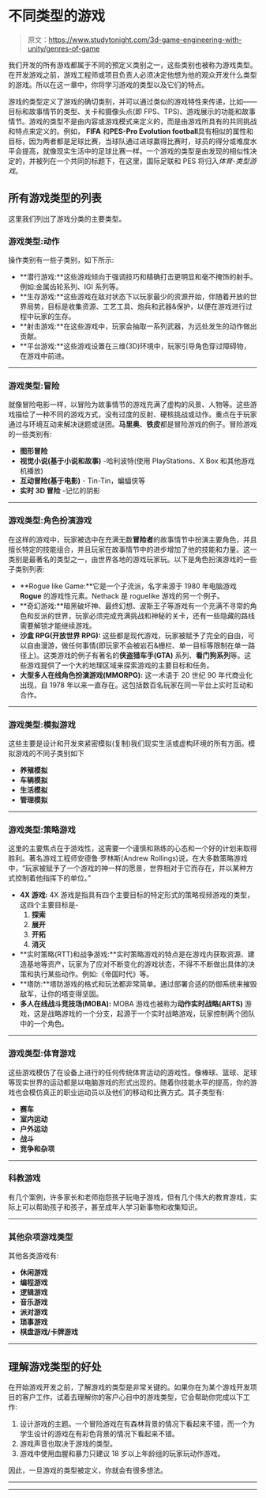 # 不同类型的游戏

> 原文：<https://www.studytonight.com/3d-game-engineering-with-unity/genres-of-game>

我们开发的所有游戏都属于不同的预定义类别之一，这些类别也被称为游戏类型。在开发游戏之前，游戏工程师或项目负责人必须决定他想为他的观众开发什么类型的游戏。所以在这一章中，你将学习游戏的类型以及它们的特点。

游戏的类型定义了游戏的确切类别，并可以通过类似的游戏特性来传递，比如——目标和故事情节的类型、关卡和摄像头点(即 FPS、TPS)、游戏展示的功能和故事情节。游戏的类型不是由内容或游戏模式来定义的，而是由游戏所具有的共同挑战和特点来定义的。例如， **FIFA** 和**PES-Pro Evolution football**具有相似的属性和目标，因为两者都是足球比赛，当球队通过进球赢得比赛时，球员的得分或难度水平会提高，就像现实生活中的足球比赛一样。一个游戏的类型是由发现的相似性决定的，并被列在一个共同的标题下，在这里，国际足联和 PES 将归入*体育-类型游戏*。

## 所有游戏类型的列表

这里我们列出了游戏分类的主要类型。

### 游戏类型:动作

操作类别有一些子类别，如下所示:

*   **潜行游戏:**这些游戏倾向于强调技巧和精确打击更明显和毫不掩饰的射手。例如:金属齿轮系列、IGI 系列等。
*   **生存游戏:**这些游戏在敌对状态下以玩家最少的资源开始，伴随着开放的世界局势，目标是收集资源、工艺工具、炮兵和武器&保护，以便在游戏进行过程中玩家的生存。
*   **射击游戏:**在这些游戏中，玩家会抽取一系列武器，为远处发生的动作做出贡献。
*   **平台游戏:**这些游戏设置在三维(3D)环境中，玩家引导角色穿过障碍物，在游戏中前进。

* * *

### 游戏类型:冒险

就像冒险电影一样，以冒险为故事情节的游戏充满了虚构的风景、人物等。这些游戏描绘了一种不同的游戏方式，没有过度的反射、硬核挑战或动作。重点在于玩家通过与环境互动来解决谜题或谜团。**马里奥**、**铁皮**都是冒险游戏的例子。冒险游戏的一些类别有:

*   **图形冒险**
*   **视觉小说(基于小说和故事)** -哈利波特(使用 PlayStations、X Box 和其他游戏机播放)
*   **互动冒险(基于电影)** - Tin-Tin，蝙蝠侠等
*   **实时 3D 冒险** -记忆的阴影

* * *

### 游戏类型:角色扮演游戏

在这样的游戏中，玩家被选中在充满无数**冒险者**的故事情节中扮演主要角色，并且擅长特定的技能组合，并且玩家在故事情节中的进步增加了他的技能和力量。这一类别是最著名的类型之一，由世界各地的游戏玩家玩。以下是角色扮演游戏的一些子类别列表:

*   **Rogue like Game:**它是一个子流派，名字来源于 1980 年电脑游戏 **Rogue** 的游戏性元素。Nethack 是 roguelike 游戏的另一个例子。
*   **奇幻游戏:**暗黑破坏神、最终幻想、波斯王子等游戏有一个充满不寻常的角色和反派的世界，玩家必须完成充满挑战和神秘的关卡，还有一些隐藏的路线需要解锁才能继续游戏。
*   **沙盒 RPG(开放世界 RPG):** 这些都是现代游戏，玩家被赋予了完全的自由，可以自由漫游，做任何事情(即玩家不会被岩石&栅栏、单一目标等限制在单一路径上)。这类游戏的例子有著名的**侠盗猎车手(GTA)** 系列、**看门狗系列**等。这些游戏提供了一个大的地理区域来探索游戏的主要目标和任务。
*   **大型多人在线角色扮演游戏(MMORPG):** 这一术语于 20 世纪 90 年代商业化出现，自 1978 年以来一直存在。这包括数百名玩家在同一平台上实时互动和合作。

* * *

### 游戏类型:模拟游戏

这些主要是设计和开发来紧密模拟(复制)我们现实生活或虚构环境的所有方面。模拟游戏的不同子类别如下

*   **养殖模拟**
*   **车辆模拟**
*   **生活模拟**
*   **管理模拟**

* * *

### 游戏类型:策略游戏

这里的主要焦点在于游戏性，这需要一个谨慎和熟练的心态和一个好的计划来取得胜利。著名游戏工程师安德鲁·罗林斯(Andrew Rollings)说，在大多数策略游戏中，“玩家被赋予了一个游戏的神一样的愿景，世界相对于它而存在，并以某种方式控制着他指挥下的单位。”

*   **4X 游戏:** 4X 游戏是指具有四个主要目标的特定形式的策略视频游戏的类型，这四个主要目标是-
    1.  **探索**
    2.  **展开**
    3.  **开拓**
    4.  **消灭**
*   **实时策略(RTT)和战争游戏:**实时策略游戏的特点是在游戏内获取资源、建造基地等资产，玩家为了应对不断变化的游戏状态，不得不不断做出具体的决策和执行某些动作。例如:《帝国时代》等。
*   **塔防:**塔防游戏的格式和玩法都非常简单。通过部署合适的防御系统来摧毁敌军，让你的塔变得坚固。
*   **多人在线战斗竞技场(MOBA):** MOBA 游戏也被称为**动作实时战略(ARTS)** 游戏，这是战略游戏的一个分支，起源于一个实时战略游戏，玩家控制两个团队中的一个角色。

* * *

### 游戏类型:体育游戏

这些游戏模仿了在设备上进行的任何传统体育运动的游戏性。像棒球、篮球、足球等现实世界的运动都是以电脑游戏的形式出现的。随着你技能水平的提高，你的游戏也会模仿真正的职业运动员以及他们的移动和比赛方式。其子类型有:

*   **赛车**
*   **室内运动**
*   **户外运动**
*   **战斗**
*   **竞争和杂项**

* * *

### 科教游戏

有几个案例，许多家长和老师抱怨孩子玩电子游戏，但有几个伟大的教育游戏，实际上可以帮助孩子和孩子，甚至成年人学习新事物和收集知识。

* * *

### 其他杂项游戏类型

其他各类游戏有:

*   **休闲游戏**
*   **编程游戏**
*   **逻辑游戏**
*   **音乐游戏**
*   **派对游戏**
*   **琐事游戏**
*   **棋盘游戏/卡牌游戏**

* * *

## 理解游戏类型的好处

在开始游戏开发之前，了解游戏的类型是非常关键的。如果你在为某个游戏开发项目的客户工作，试着去理解你的客户心目中的游戏类型，它会帮助你完成以下工作:

1.  设计游戏的主题。一个冒险游戏在有森林背景的情况下看起来不错，而一个为学生设计的游戏在有彩色背景的情况下看起来不错。
2.  游戏声音也取决于游戏的类型。
3.  游戏中使用血腥和暴力只建议 18 岁以上年龄组的玩家玩动作游戏。

因此，一旦游戏的类型被定义，你就会有很多想法。

* * *

* * *